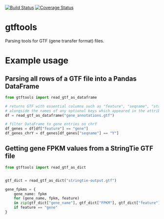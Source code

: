 [![Build Status](https://travis-ci.org/hammerlab/gtftools.svg?branch=master)](https://travis-ci.org/hammerlab/gtftools) [![Coverage Status](https://coveralls.io/repos/hammerlab/gtftools/badge.svg?branch=master&service=github)](https://coveralls.io/github/hammerlab/gtftools?branch=master)

gtftools
========
Parsing tools for GTF (gene transfer format) files.

# Example usage

## Parsing all rows of a GTF file into a Pandas DataFrame

```python
from gtftools import read_gtf_as_dataframe

# returns GTF with essential columns such as "feature", "seqname", "start", "end"
# alongside the names of any optional keys which appeared in the attribute column
df = read_gtf_as_dataframe("gene_annotations.gtf")

# filter DataFrame to gene entries on chrY
df_genes = df[df["feature"] == "gene"]
df_genes_chrY = df_genes[df_genes["seqname"] == "Y"]
```


## Getting gene FPKM values from a StringTie GTF file

```python
from gtftools import read_gtf_as_dict


gtf_dict = read_gtf_as_dict("stringtie-output.gtf")

gene_fpkms = {
    gene_name: fpkm
    for (gene_name, fpkm, feature)
    in zip(gtf_dict["gene_name"], gtf_dict["FPKM"], gtf_dict["feature"])
    if feature == "gene"
}
```


